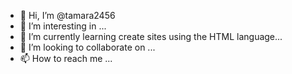 - 👋 Hi, I’m @tamara2456
- 👀 I’m interesting in ...
- 🌱 I’m currently learning create sites using the HTML language...
- 💞️ I’m looking to collaborate on ...
- 📫 How to reach me ...

<!---
tamara2456/tamara2456 is a ✨ special ✨ repository because its `README.md` (this file) appears on your GitHub profile.
You can click the Preview link to take a look at your changes.
--->
